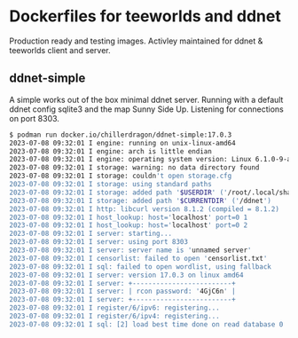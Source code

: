 # Dockerfiles for teeworlds and ddnet

Production ready and testing images. Activley maintained for ddnet & teeworlds client and server.

## ddnet-simple

A simple works out of the box minimal ddnet server.
Running with a default ddnet config sqlite3 and the map Sunny Side Up.
Listening for connections on port 8303.

```bash
$ podman run docker.io/chillerdragon/ddnet-simple:17.0.3
2023-07-08 09:32:01 I engine: running on unix-linux-amd64
2023-07-08 09:32:01 I engine: arch is little endian
2023-07-08 09:32:01 I engine: operating system version: Linux 6.1.0-9-amd64 (x86_64, #1 SMP PREEMPT_DYNAMIC Debian 6.1.27-1 (2023-05-08)); "Alpine Linux v3.18"
2023-07-08 09:32:01 I storage: warning: no data directory found
2023-07-08 09:32:01 I storage: couldn't open storage.cfg
2023-07-08 09:32:01 I storage: using standard paths
2023-07-08 09:32:01 I storage: added path '$USERDIR' ('/root/.local/share/ddnet')
2023-07-08 09:32:01 I storage: added path '$CURRENTDIR' ('/ddnet')
2023-07-08 09:32:01 I http: libcurl version 8.1.2 (compiled = 8.1.2)
2023-07-08 09:32:01 I host_lookup: host='localhost' port=0 1
2023-07-08 09:32:01 I host_lookup: host='localhost' port=0 2
2023-07-08 09:32:01 I server: starting...
2023-07-08 09:32:01 I server: using port 8303
2023-07-08 09:32:01 I server: server name is 'unnamed server'
2023-07-08 09:32:01 I censorlist: failed to open 'censorlist.txt'
2023-07-08 09:32:01 I sql: failed to open wordlist, using fallback
2023-07-08 09:32:01 I server: version 17.0.3 on linux amd64
2023-07-08 09:32:01 I server: +-------------------------+
2023-07-08 09:32:01 I server: | rcon password: '4GjC6n' |
2023-07-08 09:32:01 I server: +-------------------------+
2023-07-08 09:32:01 I register/6/ipv6: registering...
2023-07-08 09:32:01 I register/6/ipv4: registering...
2023-07-08 09:32:01 I sql: [2] load best time done on read database 0
```


